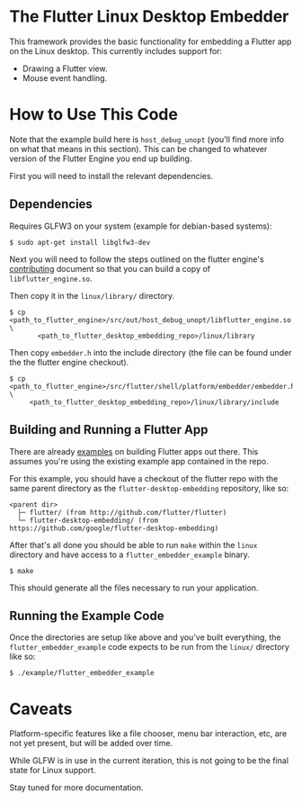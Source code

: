 # The Flutter Linux Desktop Embedder

This framework provides the basic functionality for embedding a Flutter app on
the Linux desktop. This currently includes support for:

*  Drawing a Flutter view.
*  Mouse event handling.

# How to Use This Code

Note that the example build here is `host_debug_unopt` (you'll find more info on
what that means in this section). This can be changed to whatever version of
the Flutter Engine you end up building.

First you will need to install the relevant dependencies.

## Dependencies

Requires GLFW3 on your system (example for debian-based systems):

```
$ sudo apt-get install libglfw3-dev
```

Next you will need to follow the steps outlined on the flutter engine's
[contributing](https://github.com/flutter/engine/blob/master/CONTRIBUTING.md)
document so that you can build a copy of `libflutter_engine.so`.

Then copy it in the `linux/library/` directory.

```
$ cp <path_to_flutter_engine>/src/out/host_debug_unopt/libflutter_engine.so \
       <path_to_flutter_desktop_embedding_repo>/linux/library
```

Then copy `embedder.h` into the include directory (the file can be found under
the the flutter engine checkout).

```
$ cp <path_to_flutter_engine>/src/flutter/shell/platform/embedder/embedder.h \
     <path_to_flutter_desktop_embedding_repo>/linux/library/include
```

## Building and Running a Flutter App

There are already [examples](https://flutter.io/get-started/) on building
Flutter apps out there. This assumes you're using the existing example app
contained in the repo.

For this example, you should have a checkout of the flutter repo with the same
parent directory as the `flutter-desktop-embedding` repository, like so:

```
<parent dir>
  ├─ flutter/ (from http://github.com/flutter/flutter)
  └─ flutter-desktop-embedding/ (from https://github.com/google/flutter-desktop-embedding)
```

After that's all done you should be able to run `make` within the `linux`
directory and have access to a `flutter_embedder_example` binary.

```
$ make
```

This should generate all the files necessary to run your application.

## Running the Example Code

Once the directories are setup like above and you've built everything,
the `flutter_embedder_example` code expects to be run from the `linux/`
directory like so:

```
$ ./example/flutter_embedder_example
```

# Caveats

Platform-specific features like a file chooser, menu bar interaction, etc, are
not yet present, but will be added over time.

While GLFW is in use in the current iteration, this is not going to be the final
state for Linux support.

Stay tuned for more documentation.

